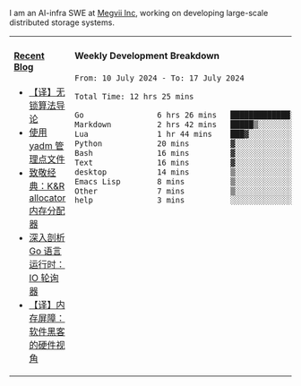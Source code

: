 I am an AI-infra SWE at [Megvii Inc](https://en.megvii.com/), working on developing large-scale distributed storage systems.

<table width="960px">
<tr>
<td valign="top" width="50%">

#### <a href="https://www.kongjun18.me" target="_blank">Recent Blog</a>

<!-- BLOG-POST-LIST:START -->
- [【译】无锁算法导论](https://kongjun18.github.io/posts/2023/07/14/)
- [使用 yadm 管理点文件](https://kongjun18.github.io/posts/2023/04/07/)
- [致敬经典：K&amp;R allocator 内存分配器](https://kongjun18.github.io/posts/2022/12/12/)
- [深入剖析 Go 语言运行时：IO 轮询器](https://kongjun18.github.io/posts/2022/11/21/)
- [【译】内存屏障：软件黑客的硬件视角](https://kongjun18.github.io/posts/2022/11/03/)
<!-- BLOG-POST-LIST:END -->

</td>
<td valign="top" width="50%">

#### Weekly Development Breakdown

<!--START_SECTION:waka-->

```txt
From: 10 July 2024 - To: 17 July 2024

Total Time: 12 hrs 25 mins

Go                6 hrs 26 mins   █████████████░░░░░░░░░░░░   51.81 %
Markdown          2 hrs 42 mins   █████▒░░░░░░░░░░░░░░░░░░░   21.86 %
Lua               1 hr 44 mins    ███▓░░░░░░░░░░░░░░░░░░░░░   14.05 %
Python            20 mins         ▓░░░░░░░░░░░░░░░░░░░░░░░░   02.70 %
Bash              16 mins         ▓░░░░░░░░░░░░░░░░░░░░░░░░   02.18 %
Text              16 mins         ▓░░░░░░░░░░░░░░░░░░░░░░░░   02.15 %
desktop           14 mins         ▒░░░░░░░░░░░░░░░░░░░░░░░░   01.91 %
Emacs Lisp        8 mins          ▒░░░░░░░░░░░░░░░░░░░░░░░░   01.17 %
Other             7 mins          ▒░░░░░░░░░░░░░░░░░░░░░░░░   01.01 %
help              3 mins          ░░░░░░░░░░░░░░░░░░░░░░░░░   00.42 %
```

<!--END_SECTION:waka-->
</td>
</tr>

</table>
